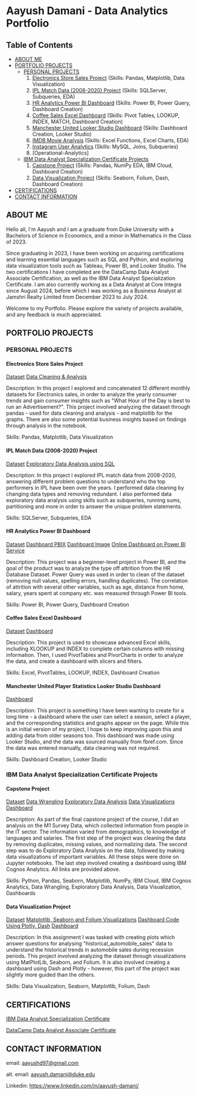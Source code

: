 # Aayush Damani - Data Analytics Portfolio

## Table of Contents
- [ABOUT ME](#about-me)
- [PORTFOLIO PROJECTS](#portfolio-projects)
  - [PERSONAL PROJECTS](#personal-projects)
    1. [Electronics Store Sales Project](#electronics-store-sales-project)
      (Skills: Pandas, Matplotlib, Data Visualization)
    2. [IPL Match Data (2008-2020) Project](#ipl-match-data-2008-2020-project)
      (Skills: SQLServer, Subqueries, EDA)
    3. [HR Analytics Power BI Dashboard](#hr-analytics-power-bi-dashboard)
      (Skills: Power BI, Power Query, Dashboard Creation)
    4. [Coffee Sales Excel Dashboard](#coffee-sales-excel-dashboard) 
      (Skills: Pivot Tables, LOOKUP, INDEX, MATCH, Dashboard Creation) 
    5. [Manchester United Looker Studio Dashboard](#manchester-united-player-statistics-looker-studio-dashboard)
      (Skills: Dashboard Creation, Looker Studio)
    6. [IMDB Movie Analysis](#imdb-movie-analysis)
      (Skills: Excel Functions, Excel Charts, EDA)
    7. [Instagram User Analytics](#instagram-user-analytics)
      (Skills: MySQL, Joins, Subqueries)
    8. [Operational-Analytics]
  - [IBM Data Analyst Specialization Certificate Projects](#ibm-data-analyst-specialization-certificate-projects) 
    1. [Capstone Project](#capstone-project)
      (Skills: Pandas, NumPy EDA, IBM Cloud, Dashboard Creation)
    2. [Data Visualization Project](#data-visualization-project)
      (Skills: Seaborn, Folium, Dash, Dashboard Creation)
- [CERTIFICATIONS](#certifications)
- [CONTACT INFORMATION](#contact-information)

## ABOUT ME
Hello all, I'm Aayush and I am a graduate from Duke University with a Bachelors of Science in Economics, and a minor in Mathematics in the Class of 2023. 

Since graduating in 2023, I have been working on acquiring certifications and learning essential languages such as SQL and Python, and exploring data visualization tools such as Tableau, Power BI, and Looker Studio. The two certifications I have completed are the DataCamp Data Analyst Associate Certification, as well as the IBM Data Analyst Specialization Certificate. I am also currently working as a Data Analyst at Core Integra since August 2024, before which I was working as a Business Analyst at Jamshri Realty Limited from December 2023 to July 2024.

Welcome to my Portfolio. Please explore the variety of projects available, and any feedback is much appreciated. 

## PORTFOLIO PROJECTS 

### PERSONAL PROJECTS 

#### Electronics Store Sales Project 

[Dataset](https://github.com/aayushd97/Pandas-Project/tree/master/SalesAnalysis/Sales_Data)
[Data Cleaning & Analysis](Personal-Projects/Electronic-Sales-Analysis.pdf)

Description: In this project I explored and concatenated 12 different monthly datasets for Electronics sales, in order to analyze the yearly consumer trends and gain consumer insights such as "What Hour of the Day is best to run an Advertisement?". This project involved analyzing the dataset through pandas - used for data cleaning and analysis - and matplotlib for the graphs. There are also some potential business insights based on findings through analysis in the notebook. 

Skills: Pandas, Matplotlib, Data Visualization

#### IPL Match Data (2008-2020) Project
[Dataset](https://github.com/aayushd97/Projects-Datasets/tree/main/IPL-Datasets)
[Exploratory Data Analysis using SQL](Personal-Projects/IPL-EDA-Script.sql)

Description: In this project I explored IPL match data from 2008-2020, answering different problem questions to understand who the top performers in IPL have been over the years. I performed data cleaning by changing data types and removing redundant. I also performed data exploratory data analysis using skills such as subqueries, running sums, partitioning and more in order to answer the unique problem statements. 

Skills: SQLServer, Subqueries, EDA

#### HR Analytics Power BI Dashboard 
[Dataset](https://github.com/aayushd97/Projects-Datasets/blob/main/HR_Analytics.csv)
[Dashboard PBIX](Personal-Projects/HR-Analytics-Dashboard/HR-Analytics-Dashboard.pbix) 
[Dashboard Image](https://imgur.com/SUbDzBu)
[Online Dashboard on Power BI Service](https://prodduke-my.sharepoint.com/personal/ard44_duke_edu/_layouts/15/onedrive.aspx?id=%2Fpersonal%2Fard44%5Fduke%5Fedu%2FDocuments%2FHR%2DAnalytics%2DDashboard%2Epbix&parent=%2Fpersonal%2Fard44%5Fduke%5Fedu%2FDocuments)

Description: This project was a beginner-level project in Power BI, and the goal of the product was to analyze the type off attrition from the HR Database Dataset. Power Query was used in order to clean of the dataset (removing null values, spelling errors, handling duplicates). The correlation of attrition with several other variables, such as age, distance from home, salary, years spent at company etc. was measured through Power BI tools. 

Skills: Power BI, Power Query, Dashboard Creation 

#### Coffee Sales Excel Dashboard
[Dataset](https://github.com/aayushd97/Projects-Datasets/blob/main/coffeeOrdersData.xlsx)
[Dashboard](Personal-Projects/Coffee-Sales-Dashboard.xlsx)

Description: This project is used to showcase advanced Excel skills, including XLOOKUP and INDEX to complete certain columns with missing information. Then, I used PivotTables and PivorCharts in order to analyze the data, and create a dashboard with slicers and filters. 

Skills: Excel, PivotTables, LOOKUP, INDEX, Dashboard Creation

#### Manchester United Player Statistics Looker Studio Dashboard 
[Dashboard](https://lookerstudio.google.com/reporting/93c79dc7-6ef1-4b94-9594-4c17428bc246)

Description: This project is something I have been wanting to create for a long time - a dashboard where the user can select a season, select a player, and the corresponding statistics and graphs appear on the page. While this is an initial version of my project, I hope to keep improving upon this and adding data from older seasons too. This dashboard was made using Looker Studio, and the data was sourced manually from fbref.com. Since the data was entered manually, data cleaning was not required. 

Skills: Dashboard Creation, Looker Studio

### IBM Data Analyst Specialization Certificate Projects

#### Capstone Project

[Dataset](https://cf-courses-data.s3.us.cloud-object-storage.appdomain.cloud/IBM-DA0321EN-SkillsNetwork/LargeData/m1_survey_data.csv)
   [Data Wrangling](IBM-Data-Analyst-Specialization-Capstone-Project/Data-Wrangling.ipynb)
   [Exploratory Data Analysis](IBM-Data-Analyst-Specialization-Capstone-Project/Exploratory-Data-Analysis.ipynb)
   [Data Visualizations](IBM-Data-Analyst-Specialization-Capstone-Project/Data-Visualizations.ipynb)
   [Dashboard](https://eu-gb.dataplatform.cloud.ibm.com/dashboards/17175b19-0492-4a2b-b770-9a73bda92b79/view/5e7fdf7d17a231cc67e7e6e4079f2e017462715eb1bb870bd3d37b4959347397a96012c7c87e1e09dc170660a5ef465eca)

Description: As part of the final capstone project of the course, I did an analysis on the M1 Survey Data, which collected information from people in the IT sector. The information varied from demographics, to knowledge of languages and salaries. The first step of the project was cleaning the data by removing duplicates, missing values, and normalizing data. The second step was to do Exploratory Data Analysis on the data, followed by making data visualizations of important variables. All these steps were done on Jupyter notebooks. The last step involved creating a dashboard using IBM Cognos Analytics. All links are provided above. 

Skills: Python, Pandas, Seaborn, Matplotlib, NumPy, IBM Cloud, IBM Cognos Analytics, Data Wrangling, Exploratory Data Analysis, Data Visualization, Dashboards

#### Data Visualization Project 

[Dataset](https://cf-courses-data.s3.us.cloud-object-storage.appdomain.cloud/IBMDeveloperSkillsNetwork-DV0101EN-SkillsNetwork/Data%20Files/historical_automobile_sales.csv)
[Matplotlib, Seaborn and Folium Visualizations](IBM-Data-Analyst-Specialization-Data-Visualization-Project/MatPlotLib-Seaborn-Folium-Visualizations.ipynb)
[Dashboard Code Using Plotly, Dash](IBM-Data-Analyst-Specialization-Data-Visualization-Project/Dashboard-Code.py)
[Dashboard](https://aayushd97-8051.theianext-1-labs-prod-misc-tools-us-east-0.proxy.cognitiveclass.ai/)

Description: In this assignment I was tasked with creating plots which answer questions for analysing "historical_automobile_sales" data to understand the historical trends in automobile sales during recession periods. This project involved analyzing the dataset through visualizations using MatPlotLib, Seaborn, and Folium. It is also involved creating a dashboard using Dash and Plotly - however, this part of the project was slightly more guided than the others. 

Skills: Data Visualization, Seaborn, Matplotlib, Folium, Dash

## CERTIFICATIONS

[IBM Data Analyst Specialization Certificate](https://coursera.org/share/e98c8091e03202165f4b405a9c098677)

[DataCamp Data Analyst Associate Certificate](https://www.datacamp.com/certificate/DAA0018584749187)

## CONTACT INFORMATION
email: aayushd97@gmail.com

alt. email: aayush.damani@duke.edu

Linkedin: https://www.linkedin.com/in/aayush-damani/

